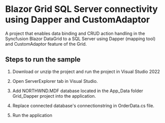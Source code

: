 # Blazor Grid SQL Server connectivity using Dapper and CustomAdaptor

A project that enables data binding and CRUD action handling in the Syncfusion Blazor DataGrid to a SQL Server using Dapper (mapping tool) and CustomAdaptor feature of the Grid.

## Steps to run the sample

1. Download or unzip the project and run the project in Visual Studio 2022

2. Open ServerExplorer tab in Visual Studio.

3. Add NORTHWND.MDF database located in the App_Data folder Grid_Dapper project into the application.

4. Replace connected database's connectionstring in OrderData.cs file.

5. Run the application
